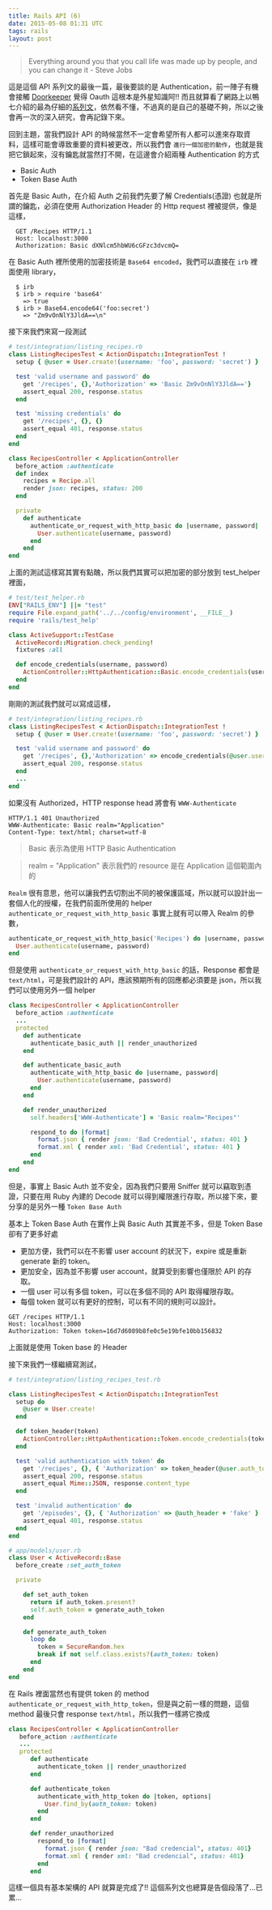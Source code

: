 ```yaml
---
title: Rails API (6)
date: 2015-05-08 01:31 UTC
tags: rails
layout: post
---
```


> Everything around you that you call life was made up by people, and you can change it - Steve Jobs

這是這個 API 系列文的最後一篇，最後要談的是 Authentication，前一陣子有機會接觸 [Doorkeeper](https://github.com/doorkeeper-gem/doorkeeper) 覺得 Oauth 這根本是外星知識阿!! 而且就算看了網路上以鴨七介紹的最為仔細的[系列文](http://blog.yorkxin.org/posts/2013/09/30/oauth2-1-introduction/)，依然看不懂，不過真的是自己的基礎不夠，所以之後會再一次的深入研究，會再記錄下來。

回到主題，當我們設計 API 的時候當然不一定會希望所有人都可以進來存取資料，這樣可能會導致重要的資料被更改，所以我們會 `進行一個加密的動作`，也就是我把它鎖起來，沒有鑰匙就當然打不開，在這邊會介紹兩種 Authentication 的方式

- Basic Auth
- Token Base Auth

首先是 Basic Auth，在介紹 Auth 之前我們先要了解 Credentials(憑證) 也就是所謂的鑰匙，必須在使用 Authorization Header 的 Http request 裡被提供，像是這樣，

```
  GET /Recipes HTTP/1.1
  Host: localhost:3000
  Authorization: Basic dXNlcm5hbWU6cGFzc3dvcmQ=
```
在 Basic Auth 裡所使用的加密技術是 `Base64 encoded`，我們可以直接在 `irb` 裡面使用 library，

```
  $ irb
  $ irb > require 'base64'
    => true
  $ irb > Base64.encode64('foo:secret')
    => "Zm9vOnNlY3JldA==\n"
```
接下來我們來寫一段測試

````ruby
# test/integration/listing_recipes.rb
class ListingRecipesTest < ActionDispatch::IntegrationTest !
  setup { @user = User.create!(username: 'foo', password: 'secret') }

  test 'valid username and password' do
    get '/recipes', {},'Authorization' => 'Basic Zm9vOnNlY3JldA=='}
    assert_equal 200, response.status
  end

  test 'missing credentials' do
    get '/recipes', {}, {}
    assert_equal 401, response.status
  end
end
````
````ruby
class RecipesController < ApplicationController
  before_action :authenticate
  def index
    recipes = Recipe.all
    render json: recipes, status: 200
  end

  private
    def authenticate
      authenticate_or_request_with_http_basic do |username, password|
        User.authenticate(username, password)
      end
    end
end
````
上面的測試這樣寫其實有點醜，所以我們其實可以把加密的部分放到 test_helper 裡面，

````ruby
# test/test_helper.rb
ENV["RAILS_ENV"] ||= "test"
require File.expand_path('../../config/environment', __FILE__)
require 'rails/test_help'

class ActiveSupport::TestCase
  ActiveRecord::Migration.check_pending!
  fixtures :all

  def encode_credentials(username, password)
    ActionController::HttpAuthentication::Basic.encode_credentials(username, password)
  end
end
````
剛剛的測試我們就可以寫成這樣，

````ruby
# test/integration/listing_recipes.rb
class ListingRecipesTest < ActionDispatch::IntegrationTest !
  setup { @user = User.create!(username: 'foo', password: 'secret') }

  test 'valid username and password' do
    get '/recipes', {},'Authorization' => encode_credentials(@user.username, @user.password)}
    assert_equal 200, response.status
  end
  ...
end
````
如果沒有 Authorized，HTTP response head 將會有 `WWW-Authenticate`

````
HTTP/1.1 401 Unauthorized 
WWW-Authenticate: Basic realm="Application"
Content-Type: text/html; charset=utf-8
````
> Basic 表示為使用 HTTP Basic Authentication

> realm = "Application" 表示我們的 resource 是在 Application 這個範圍內的

`Realm` 很有意思，他可以讓我們去切割出不同的被保護區域，所以就可以設計出一套個人化的授權，在我們前面所使用的 helper `authenticate_or_request_with_http_basic` 事實上就有可以帶入 Realm 的參數，

```ruby
authenticate_or_request_with_http_basic('Recipes') do |username, password|
  User.authenticate(username, password)
end
```
但是使用 `authenticate_or_request_with_http_basic` 的話，Response 都會是 `text/html`，可是我們設計的 API，應該預期所有的回應都必須要是 json，所以我們可以使用另外一個 helper

```ruby
class RecipesController < ApplicationController
  before_action :authenticate
  ...
  protected
    def authenticate
      authenticate_basic_auth || render_unauthorized
    end

    def authenticate_basic_auth
      authenticate_with_http_basic do |username, password|
        User.authenticate(username, password)
      end
    end

    def render_unauthorized
      self.headers['WWW-Authenticate'] = 'Basic realm="Recipes"'

      respond_to do |format|
        format.json { render json: 'Bad Credential', status: 401 }
        format.xml { render xml: 'Bad Credential', status: 401 }
      end
    end
end
```
但是，事實上 Basic Auth 並不安全，因為我們只要用 Sniffer 就可以竊取到憑證，只要在用 Ruby 內建的 Decode 就可以得到權限進行存取，所以接下來，要分享的是另外一種 `Token Base Auth`

基本上 Token Base Auth 在實作上與 Basic Auth 其實差不多，但是 Token Base 卻有了更多好處

- 更加方便，我們可以在不影響 user account 的狀況下，expire 或是重新 generate 新的 token。
- 更加安全，因為並不影響 user account，就算受到影響也僅限於 API 的存取。
- 一個 user 可以有多個 token，可以在多個不同的 API 取得權限存取。
- 每個 token 就可以有更好的控制，可以有不同的規則可以設計。

```
GET /recipes HTTP/1.1
Host: localhost:3000
Authorization: Token token=16d7d6089b8fe0c5e19bfe10bb156832
```
上面就是使用 Token base 的 Header

接下來我們一樣繼續寫測試，

```ruby
# test/integration/listing_recipes_test.rb

class ListingRecipesTest < ActionDispatch::IntegrationTest
  setup do
    @user = User.create!
  end

  def token_header(token)
    ActionController::HttpAuthentication::Token.encode_credentials(token)
  end

  test 'valid authentication with token' do
    get '/recipes', {}, { 'Authorization' => token_header(@user.auth_token)}
    assert_equal 200, response.status
    assert_equal Mime::JSON, response.content_type
  end

  test 'invalid authentication' do
    get '/episodes', {}, { 'Authorization' => @auth_header + 'fake' }
    assert_equal 401, response.status
  end
end
```
```ruby
# app/models/user.rb
class User < ActiveRecord::Base
  before_create :set_auth_token

  private

    def set_auth_token
      return if auth_token.present?
      self.auth_token = generate_auth_token
    end

    def generate_auth_token
      loop do
        token = SecureRandom.hex
        break if not self.class.exists?(auth_token: token)
      end
    end
end
```
在 Rails 裡面當然也有提供 token 的 method `authenticate_or_request_with_http_token`，但是與之前一樣的問題，這個 method 最後只會 response `text/html`，所以我們一樣將它換成

```ruby
class RecipesController < ApplicationController
   before_action :authenticate
   ...
   protected
      def authenticate
        authenticate_token || render_unauthorized
      end

      def authenticate_token
        authenticate_with_http_token do |token, options|
          User.find_by(auth_token: token)
        end
      end

      def render_unauthorized
        respond_to |format|
          format.json { render json: "Bad credencial", status: 401}
          format.xml { render xml: "Bad credencial", status: 401}
        end
      end
```
這樣一個具有基本架構的 API 就算是完成了!! 這個系列文也總算是告個段落了...已累...
